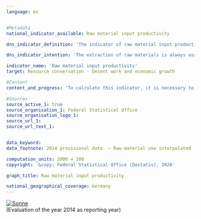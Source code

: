 ```yaml
---                   
language: en                   


#Metadata                   
national_indicator_available: Raw material input productivity                   

dns_indicator_definition: 'The indicator of raw material input productivity compares the value of all goods provided for final use (in euros, price-adjusted) relative to the mass of the raw materials used domestically and abroad for their production (in tonnes). Final use covers domestic consumption and domestic investments as well as exports. The denominator of the indicator takes into account abiotic and biotic raw materials from the environment as well as plant materials produced by farming and forestry.<sub> Text from the Indicator Report 2018</sub>'                   

dns_indicator_intention: 'The extraction of raw materials is always associated with impairments to the natural environment. Due to the growing demand for raw materials, worldwide raw material deposits are increasingly being developed in areas that are particularly sensitive to human influences. For this reason, the Federal Government set the goal of continuing to increase raw material input productivity already in 2016 in the German Resource Efficiency Programme (ProgRess) II. From 2000 to 2010, raw material input productivity was already increasing by an annual average of around 1.6&nbsp;%. This positive trend should be continued up to 2030.<sub> Text from the Indicator Report 2018</sub>'                   

indicator_name: 'Raw material input productivity'                   
target: Resource conservation - Decent work and economic growth                   

#Content                    
content_and_progress: 'To calculate this indicator, it is necessary to determine the mass of all raw materials required to produce the imports. The calculation of this variable, referred to as imports in raw material equivalents, is based on a complex model that employs data from various official and unofficial sources.<br><br>Due to the monetary and physical inclusion of imports, the indicator takes into account the value added and raw material use across the entire production chain both inside and outside of Germany. In this way, the economic interdependence with foreign countries is also taken into account comprehensively. The raw material use mapped in the indicator covers not only domestic final use but also exports. It should therefore not be confused with a resource footprint for Germany.<br><br>The indicator includes not only the raw materials that were considered to be non-renewable, that is, mineral raw materials and fossile fuels, but also plant-based products from farming and forestry activities. This means that double counting occurs to a limited degree. For example, both the mass of an agricultural product at harvest time as well as that of the mineral fertiliser used to produce it are recorded.<br><br>Based on preliminary results, the value of the indicator increased by 26&nbsp;% from 2000 to 2014. This increase results in particular from the growth of the numerator: the value of the final use (domestic consumption and domestic investments as well as exports) increased by 31&nbsp;% during the reference period. The removal of domestic raw materials fell moderately between 2000 and 2014; at the same time, however, the mass of imports in raw material equivalents increased, causing a slight increase of 4&nbsp;% in the indicator’s denominator.<br><br>Domestically extracted raw materials as well as imports are also being exported (again) to an increasing degree. Consequently, the indicator’s denominator does not point to increased global raw material extraction for consumption and investment in Germany, but reflects generally more intensive links between the German economy and the outside world.<br><br>The year 2009 should be considered an outlier due to the exceptional economic situation in the European financial market and economic crisis . The values for the years 2010 to 2014 continued the path of development that prevailed up to 2008. From 2013 to 2014, the value of the indicator grew by 3&nbsp;% and thus followed the positive trend from the preceding years.<sub> Text from the Indicator Report 2018</sub>'                   

#Sources
source_active_1: true                           
source_organisation_1: Federal Statistical Office                           
source_organisation_logo_1:                            
source_url_1:                            
source_url_text_1:                            


data_keyword:                    
data_footnote: 2014 provisional data. – Raw material use interpolated from 2001 to 2007.                   

computation_units: 2000 = 100                   
copyright: '&copy; Federal Statistical Office (Destatis), 2020'                   

graph_title: Raw material input productivity                   

national_geographical_coverage: Germany                   
---
```

<div>                           
  <div class="my-header">                           
    <a href="https://nachhaltige-entwicklung-deutschland.github.io/open-sdg-site-starter/status/"><img src="https://g205sdgs.github.io/sdg-indicators/public/Wettersymbole/Sonne.png" alt="Sonne" />                           
    </a>                           
  </div>
  <div class="my-header-note">
    <span>(Evaluation of the year 2014 as reporting year)</span>
  </div>                           
</div>